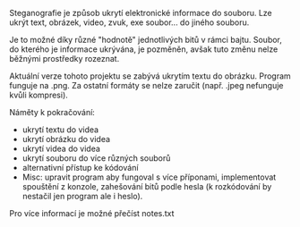 Steganografie je způsob ukrytí elektronické informace do souboru. Lze ukrýt text, obrázek, video, zvuk, exe soubor... do jiného souboru.

Je to možné díky různé "hodnotě" jednotlivých bitů v rámci bajtu. Soubor, do kterého je informace ukrývána, je pozměněn, avšak tuto změnu nelze běžnými prostředky rozeznat.

Aktuální verze tohoto projektu se zabývá ukrytím textu do obrázku. Program funguje na .png. Za ostatní formáty se nelze zaručit (např. .jpeg nefunguje kvůli kompresi).

Náměty k pokračování:
- ukrytí textu do videa
- ukrytí obrázku do videa
- ukrytí videa do videa
- ukrytí souboru do více různých souborů
- alternativní přístup ke kódování
- Misc: upravit program aby fungoval s více příponami, implementovat spouštění z konzole, zahešování bitů podle hesla (k rozkódování by nestačil jen program ale i heslo).

Pro více informací je možné přečíst notes.txt
